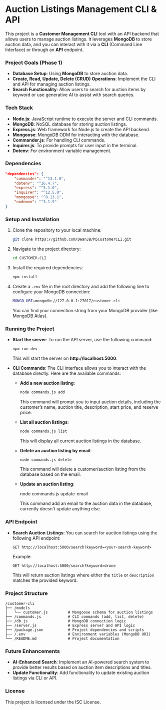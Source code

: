 # Auction Listings Management CLI & API

This project is a **Customer Management CLI** tool with an API backend that allows users to manage auction listings. It leverages **MongoDB** to store auction data, and you can interact with it via a **CLI** (Command Line Interface) or through an **API** endpoint.

### **Project Goals (Phase 1)**

- **Database Setup**: Using **MongoDB** to store auction data.
- **Create, Read, Update, Delete (CRUD) Operations**: Implement the CLI and API for managing auction listings.
- **Search Functionality**: Allow users to search for auction items by keyword or use generative AI to assist with search queries.

### **Tech Stack**

- **Node.js**: JavaScript runtime to execute the server and CLI commands.
- **MongoDB**: NoSQL database for storing auction listings.
- **Express.js**: Web framework for Node.js to create the API backend.
- **Mongoose**: MongoDB ODM for interacting with the database.
- **Commander.js**: For handling CLI commands.
- **Inquirer.js**: To provide prompts for user input in the terminal.
- **Dotenv**: For environment variable management.

### **Dependencies**

```json
"dependencies": {
    "commander": "^13.1.0",
    "dotenv": "^16.4.7",
    "express": "^5.1.0",
    "inquirer": "^12.5.0",
    "mongoose": "^8.13.1",
    "nodemon": "^3.1.9"
}
```

### **Setup and Installation**

1. Clone the repository to your local machine:

      ```bash
      git clone https://github.com/DeanJB/M5CustomerCLI.git
      ```

2. Navigate to the project directory:

      ```bash
      cd CUSTOMER-CLI
      ```

3. Install the required dependencies:

      ```bash
      npm install
      ```

4. Create a `.env` file in the root directory and add the following line to configure your MongoDB connection:

      ```bash
      MONGO_URI=mongodb://127.0.0.1:27017/customer-cli
      ```

      You can find your connection string from your MongoDB provider (like MongoDB Atlas).

### **Running the Project**

- **Start the server**:
  To run the API server, use the following command:

     ```bash
     npm run dev
     ```

     This will start the server on **http://localhost:5000**.

- **CLI Commands**:
  The CLI interface allows you to interact with the database directly. Here are the available commands:

     - **Add a new auction listing**:

          ```bash
          node commands.js add
          ```

          This command will prompt you to input auction details, including the customer’s name, auction title, description, start price, and reserve price.

     - **List all auction listings**:

          ```bash
          node commands.js list
          ```

          This will display all current auction listings in the database.

     - **Delete an auction listing by email**:

          ```bash
          node commands.js delete
          ```

          This command will delete a customer/auction listing from the database based on the email.

     - **Update an auction listing**:

          node commands.js update-email

          This command add an email to the auction data in the database, currently doesn't update anything else.

### **API Endpoint**

- **Search Auction Listings**:
  You can search for auction listings using the following API endpoint:

     ```
     GET http://localhost:5000/search?keyword=<your-search-keyword>
     ```

     Example:

     ```
     GET http://localhost:5000/search?keyword=drone
     ```

     This will return auction listings where either the `title` or `description` matches the provided keyword.

### **Project Structure**

```
/customer-cli
├── /models
│   └── customer.js         # Mongoose schema for auction listings
├── /commands.js            # CLI commands (add, list, delete)
├── /db.js                  # MongoDB connection logic
├── /server.js              # Express server and API logic
├── /package.json           # Project dependencies and scripts
├── /.env                   # Environment variables (MongoDB URI)
└── /README.md              # Project documentation
```

### **Future Enhancements**

- **AI-Enhanced Search**: Implement an AI-powered search system to provide better results based on auction item descriptions and titles.
- **Update Functionality**: Add functionality to update existing auction listings via CLI or API.

### **License**

This project is licensed under the ISC License.
